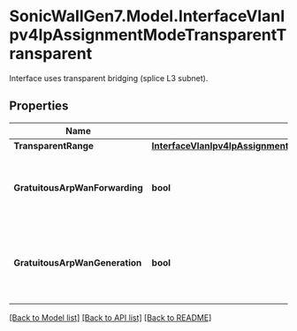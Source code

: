 # SonicWallGen7.Model.InterfaceVlanIpv4IpAssignmentModeTransparentTransparent
Interface uses transparent bridging (splice L3 subnet).

## Properties

Name | Type | Description | Notes
------------ | ------------- | ------------- | -------------
**TransparentRange** | [**InterfaceVlanIpv4IpAssignmentModeTransparentTransparentTransparentRange**](InterfaceVlanIpv4IpAssignmentModeTransparentTransparentTransparentRange.md) |  | [optional] 
**GratuitousArpWanForwarding** | **bool** | Enable gratuitous ARP forwarding towards WAN. | [optional] 
**GratuitousArpWanGeneration** | **bool** | Enable automatic gratuitous ARP generation towards WAN. | [optional] 

[[Back to Model list]](../README.md#documentation-for-models) [[Back to API list]](../README.md#documentation-for-api-endpoints) [[Back to README]](../README.md)

